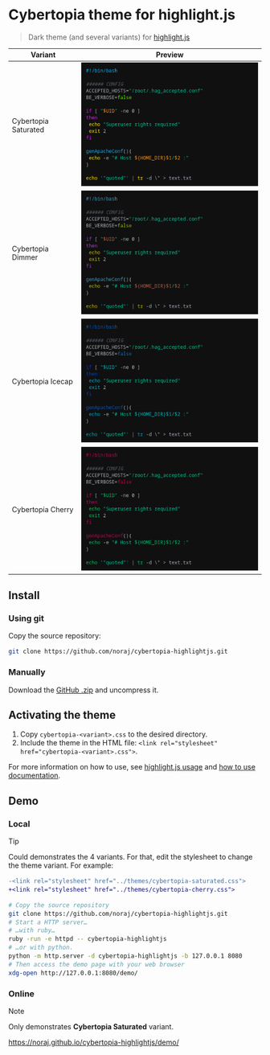 # Cybertopia theme for highlight.js

> Dark theme (and several variants) for [highlight.js](https://highlightjs.org/)

Variant | Preview
--- | ---
Cybertopia Saturated | ![saturated](assets/cybertopia-saturated.png)
Cybertopia Dimmer | ![dimmer](assets/cybertopia-dimmer.png)
Cybertopia Icecap | ![icecap](assets/cybertopia-icecap.png)
Cybertopia Cherry | ![cherry](assets/cybertopia-cherry.png)

## Install

### Using git

Copy the source repository:

```zsh
git clone https://github.com/noraj/cybertopia-highlightjs.git
```

### Manually

Download the [GitHub .zip](https://github.com/noraj/cybertopia-highlightjs/archive/master.zip) and uncompress it.

## Activating the theme

1. Copy `cybertopia-<variant>.css` to the desired directory.
2. Include the theme in the HTML file: `<link rel="stylesheet" href="cybertopia-<variant>.css">`.

For more information on how to use, see [highlight.js usage](https://highlightjs.org/#usage) and [how to use documentation](https://highlightjs.readthedocs.io/en/latest/readme.html#basic-usage).

## Demo

### Local

> [!TIP]
> Could demonstrates the 4 variants.
> For that, edit the stylesheet to change the theme variant.
> For example:
>
> ```diff
> -<link rel="stylesheet" href="../themes/cybertopia-saturated.css">
> +<link rel="stylesheet" href="../themes/cybertopia-cherry.css">
> ```


```zsh
# Copy the source repository
git clone https://github.com/noraj/cybertopia-highlightjs.git
# Start a HTTP server…
# …with ruby…
ruby -run -e httpd -- cybertopia-highlightjs
# …or with python.
python -m http.server -d cybertopia-highlightjs -b 127.0.0.1 8080
# Then access the demo page with your web browser
xdg-open http://127.0.0.1:8080/demo/
```

### Online

> [!NOTE]
> Only demonstrates **Cybertopia Saturated** variant.

https://noraj.github.io/cybertopia-highlightjs/demo/